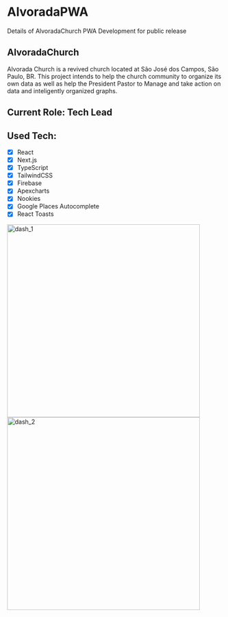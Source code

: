 # AlvoradaPWA
Details of AlvoradaChurch PWA Development for public release

## AlvoradaChurch
Alvorada Church is a revived church located at São José dos Campos, São Paulo, BR.
This project intends to help the church community to organize its own data as well as help the President Pastor to
Manage and take action on data and inteligently organized graphs.

## Current Role: Tech Lead

## Used Tech:
- [x] React
- [x] Next.js
- [x] TypeScript
- [x] TailwindCSS
- [x] Firebase
- [x] Apexcharts
- [x] Nookies
- [x] Google Places Autocomplete
- [x] React Toasts

<div class="row">
  <img width="450" src="https://github.com/ArthurDias01" alt="dash_1"/>
  <img width="450" src="https://github.com/ArthurDias01" alt="dash_2"/>
</div>
